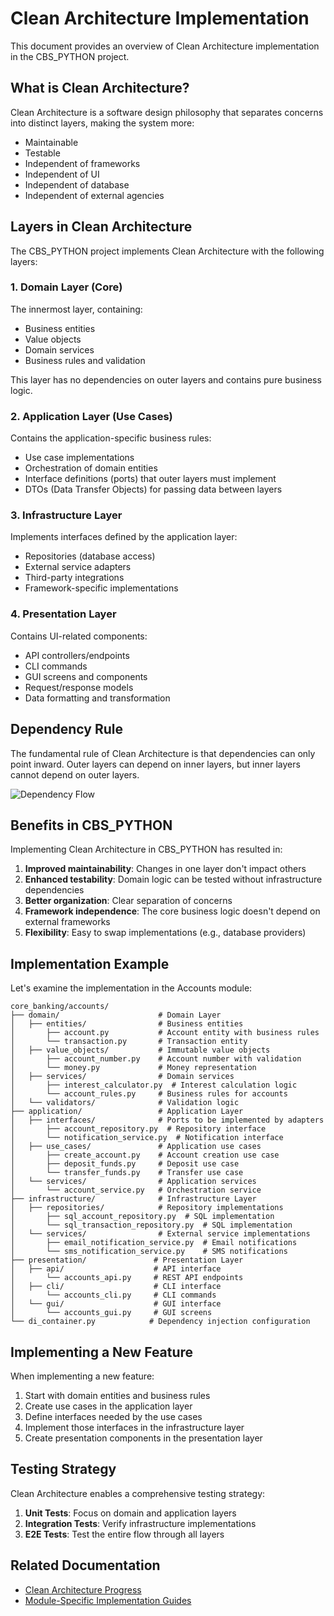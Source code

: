# Clean Architecture Implementation

This document provides an overview of Clean Architecture implementation in the CBS_PYTHON project.

## What is Clean Architecture?

Clean Architecture is a software design philosophy that separates concerns into distinct layers, making the system more:
- Maintainable
- Testable
- Independent of frameworks
- Independent of UI
- Independent of database
- Independent of external agencies

## Layers in Clean Architecture

The CBS_PYTHON project implements Clean Architecture with the following layers:

### 1. Domain Layer (Core)

The innermost layer, containing:
- Business entities
- Value objects
- Domain services
- Business rules and validation

This layer has no dependencies on outer layers and contains pure business logic.

### 2. Application Layer (Use Cases)

Contains the application-specific business rules:
- Use case implementations
- Orchestration of domain entities
- Interface definitions (ports) that outer layers must implement
- DTOs (Data Transfer Objects) for passing data between layers

### 3. Infrastructure Layer

Implements interfaces defined by the application layer:
- Repositories (database access)
- External service adapters
- Third-party integrations
- Framework-specific implementations

### 4. Presentation Layer

Contains UI-related components:
- API controllers/endpoints
- CLI commands
- GUI screens and components
- Request/response models
- Data formatting and transformation

## Dependency Rule

The fundamental rule of Clean Architecture is that dependencies can only point inward. 
Outer layers can depend on inner layers, but inner layers cannot depend on outer layers.

![Dependency Flow](../architecture_diagrams/clean_architecture_dependencies.png)

## Benefits in CBS_PYTHON

Implementing Clean Architecture in CBS_PYTHON has resulted in:

1. **Improved maintainability**: Changes in one layer don't impact others
2. **Enhanced testability**: Domain logic can be tested without infrastructure dependencies
3. **Better organization**: Clear separation of concerns
4. **Framework independence**: The core business logic doesn't depend on external frameworks
5. **Flexibility**: Easy to swap implementations (e.g., database providers)

## Implementation Example

Let's examine the implementation in the Accounts module:

```
core_banking/accounts/
├── domain/                      # Domain Layer
│   ├── entities/                # Business entities
│       ├── account.py           # Account entity with business rules
│       └── transaction.py       # Transaction entity
│   ├── value_objects/           # Immutable value objects
│       ├── account_number.py    # Account number with validation
│       └── money.py             # Money representation
│   ├── services/                # Domain services
│       ├── interest_calculator.py  # Interest calculation logic
│       └── account_rules.py     # Business rules for accounts
│   └── validators/              # Validation logic
├── application/                 # Application Layer
│   ├── interfaces/              # Ports to be implemented by adapters
│       ├── account_repository.py  # Repository interface
│       └── notification_service.py  # Notification interface
│   ├── use_cases/               # Application use cases
│       ├── create_account.py    # Account creation use case
│       ├── deposit_funds.py     # Deposit use case
│       └── transfer_funds.py    # Transfer use case
│   └── services/                # Application services
│       └── account_service.py   # Orchestration service
├── infrastructure/              # Infrastructure Layer
│   ├── repositories/            # Repository implementations
│       ├── sql_account_repository.py  # SQL implementation
│       └── sql_transaction_repository.py  # SQL implementation
│   └── services/                # External service implementations
│       ├── email_notification_service.py  # Email notifications
│       └── sms_notification_service.py    # SMS notifications
├── presentation/               # Presentation Layer
│   ├── api/                    # API interface
│       └── accounts_api.py     # REST API endpoints
│   ├── cli/                    # CLI interface
│       └── accounts_cli.py     # CLI commands
│   └── gui/                    # GUI interface
│       └── accounts_gui.py     # GUI screens
└── di_container.py            # Dependency injection configuration
```

## Implementing a New Feature

When implementing a new feature:

1. Start with domain entities and business rules
2. Create use cases in the application layer
3. Define interfaces needed by the use cases
4. Implement those interfaces in the infrastructure layer
5. Create presentation components in the presentation layer

## Testing Strategy

Clean Architecture enables a comprehensive testing strategy:

1. **Unit Tests**: Focus on domain and application layers
2. **Integration Tests**: Verify infrastructure implementations
3. **E2E Tests**: Test the entire flow through all layers

## Related Documentation

- [Clean Architecture Progress](../../CLEAN_ARCHITECTURE_PROGRESS.md)
- [Module-Specific Implementation Guides](./module_guides/)